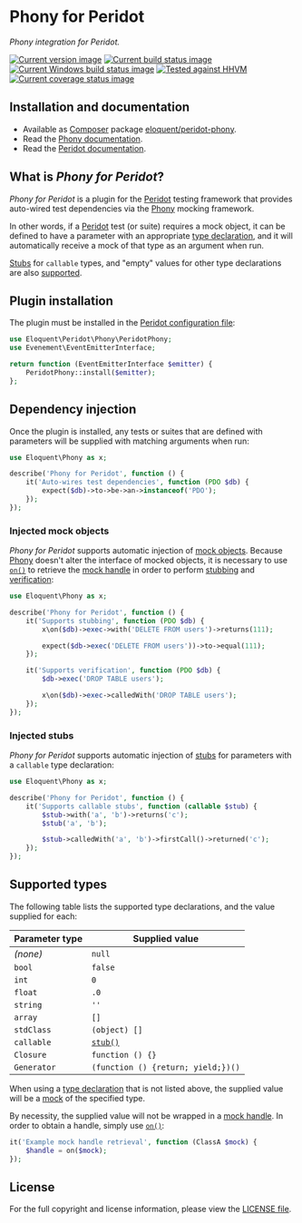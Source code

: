 # Phony for Peridot

*Phony integration for Peridot.*

[![Current version image][version-image]][current version]
[![Current build status image][build-image]][current build status]
[![Current Windows build status image][windows-build-image]][current windows build status]
[![Tested against HHVM][hhvm-image]][current hhvm build status]
[![Current coverage status image][coverage-image]][current coverage status]

[build-image]: https://img.shields.io/travis/eloquent/peridot-phony/master.svg?style=flat-square "Current build status for the master branch"
[coverage-image]: https://img.shields.io/codecov/c/github/eloquent/peridot-phony/master.svg?style=flat-square "Current test coverage for the master branch"
[current build status]: https://travis-ci.org/eloquent/peridot-phony
[current coverage status]: https://codecov.io/github/eloquent/peridot-phony
[current hhvm build status]: http://hhvm.h4cc.de/package/eloquent/peridot-phony
[current version]: https://packagist.org/packages/eloquent/peridot-phony
[current windows build status]: https://ci.appveyor.com/project/eloquent/peridot-phony
[hhvm-image]: https://img.shields.io/hhvm/eloquent/peridot-phony/master.svg?style=flat-square "Tested against HHVM"
[version-image]: https://img.shields.io/packagist/v/eloquent/peridot-phony.svg?style=flat-square "This project uses semantic versioning"
[windows-build-image]: https://img.shields.io/appveyor/ci/eloquent/peridot-phony/master.svg?label=windows&style=flat-square "Current Windows build status for the master branch"

## Installation and documentation

- Available as [Composer] package [eloquent/peridot-phony].
- Read the [Phony documentation].
- Read the [Peridot documentation].

[composer]: http://getcomposer.org/
[eloquent/peridot-phony]: https://packagist.org/packages/eloquent/peridot-phony
[peridot documentation]: http://peridot-php.github.io/
[phony documentation]: http://eloquent-software.com/peridot-phony/latest/

## What is *Phony for Peridot*?

*Phony for Peridot* is a plugin for the [Peridot] testing framework that
provides auto-wired test dependencies via the [Phony] mocking framework.

In other words, if a [Peridot] test (or suite) requires a mock object, it can be
defined to have a parameter with an appropriate [type declaration], and it will
automatically receive a mock of that type as an argument when run.

[Stubs] for `callable` types, and "empty" values for other type declarations are
also [supported].


## Plugin installation

The plugin must be installed in the [Peridot configuration file]:

```php
use Eloquent\Peridot\Phony\PeridotPhony;
use Evenement\EventEmitterInterface;

return function (EventEmitterInterface $emitter) {
    PeridotPhony::install($emitter);
};
```

## Dependency injection

Once the plugin is installed, any tests or suites that are defined with
parameters will be supplied with matching arguments when run:

```php
use Eloquent\Phony as x;

describe('Phony for Peridot', function () {
    it('Auto-wires test dependencies', function (PDO $db) {
        expect($db)->to->be->an->instanceof('PDO');
    });
});
```

### Injected mock objects

*Phony for Peridot* supports automatic injection of [mock objects]. Because
[Phony] doesn't alter the interface of mocked objects, it is necessary to use
[`on()`] to retrieve the [mock handle] in order to perform [stubbing] and
[verification]:

```php
use Eloquent\Phony as x;

describe('Phony for Peridot', function () {
    it('Supports stubbing', function (PDO $db) {
        x\on($db)->exec->with('DELETE FROM users')->returns(111);

        expect($db->exec('DELETE FROM users'))->to->equal(111);
    });

    it('Supports verification', function (PDO $db) {
        $db->exec('DROP TABLE users');

        x\on($db)->exec->calledWith('DROP TABLE users');
    });
});
```

### Injected stubs

*Phony for Peridot* supports automatic injection of [stubs] for parameters with
a `callable` type declaration:

```php
use Eloquent\Phony as x;

describe('Phony for Peridot', function () {
    it('Supports callable stubs', function (callable $stub) {
        $stub->with('a', 'b')->returns('c');
        $stub('a', 'b');

        $stub->calledWith('a', 'b')->firstCall()->returned('c');
    });
});
```

## Supported types

The following table lists the supported type declarations, and the value
supplied for each:

Parameter type | Supplied value
---------------|---------------
*(none)*       | `null`
`bool`         | `false`
`int`          | `0`
`float`        | `.0`
`string`       | `''`
`array`        | `[]`
`stdClass`     | `(object) []`
`callable`     | [`stub()`]
`Closure`      | `function () {}`
`Generator`    | `(function () {return; yield;})()`

When using a [type declaration] that is not listed above, the supplied value
will be a [mock] of the specified type.

By necessity, the supplied value will not be wrapped in a [mock handle]. In
order to obtain a handle, simply use [`on()`]:

```php
it('Example mock handle retrieval', function (ClassA $mock) {
    $handle = on($mock);
});
```

## License

For the full copyright and license information, please view the [LICENSE file].

<!-- References -->

[`on()`]: http://eloquent-software.com/phony/latest/#facade.on
[`stub()`]: http://eloquent-software.com/phony/latest/#facade.stub
[license file]: LICENSE
[mock handle]: http://eloquent-software.com/phony/latest/#mock-handles
[mock objects]: http://eloquent-software.com/phony/latest/#mocks
[mock]: http://eloquent-software.com/phony/latest/#mocks
[peridot configuration file]: http://peridot-php.github.io/plugins.html
[peridot]: http://peridot-php.github.io/
[phony]: http://eloquent-software.com/phony/latest/
[stubbing]: http://eloquent-software.com/phony/latest/#stubs
[stubs]: http://eloquent-software.com/phony/latest/#stubs
[supported]: #supported-types
[type declaration]: http://php.net/functions.arguments#functions.arguments.type-declaration
[verification]: http://eloquent-software.com/phony/latest/#verification
